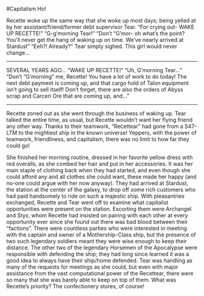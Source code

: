#Capitalism Ho!

Recette woke up the same way that she woke up most days; being yelled at by her assistant/friend/former debt supervisor Tear.
“For crying out- WAKE UP RECETTE!”
“G-g’morning Tear!”
“Don’t “G’mor- oh what’s the point? You’ll never get the hang of waking up on time. We’ve nearly arrived at Stardust”
“Eeh?! Already?”
Tear simply sighed. This girl would never change…

---

SEVERAL YEARS AGO…
“WAKE UP RECETTE!”
“Uh, G’morning Tear…”
“Don’t “G’morning” me, Recette! You have a lot of work to do today! The next debt payment is coming up, and that cargo hold of Talon equipment isn’t going to sell itself! Don’t forget, there are also the orders of Abyss scrap and Carceri Ore that are coming up, and…”

---

Recette zoned out as she went through the business of waking up. Tear talked the entire time, as usual, but Recette wouldn’t want her flying friend any other way. Thanks to their teamwork, “Recettear” had gone from a S47-LTM to the mightiest ship in the known universe! Yeppers, with the power of teamwork, friendliness, and capitalism, there was no limit to how far they could go! 

She finished her morning routine, dressed in her favorite yellow dress with red overalls, as she combed her hair and put in her accessories. It was her main staple of clothing back when they had started, and even though she could afford any and all clothes she could want, these made her happy (and no-one could argue with her now anyway). They had arrived at Stardust, the station at the center of the galaxy, to drop off some rich customers who had paid handsomely to ride on such a majestic ship. With pleasantries exchanged, Recette and Tear went off to examine what capitalist opportunities were present on the station. Escorting them were Archangel and Styx, whom Recette had insisted on pairing with each other at every opportunity ever since she found out there was bad blood between their “factions”. There were countless parties who were interested in meeting with the captain and owner of a Mothership-Class ship, but the presence of two such legendary soldiers meant they were wise enough to keep their distance. The other two of the legendary Horsemen of the Apocalypse were responsible with defending the ship; they had long since learned it was a good idea to always have their ship/home defended. 
Tear was handling as many of the requests for meetings as she could, but even with major assistance from the vast computational power of the Recettear, there were so many that she was barely able to keep on top of them. What was Recette’s priority? The confectionery stores, of course!